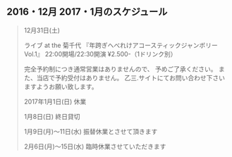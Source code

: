 ## 2016・12月 2017・1月のスケジュール
>
>
>
>
>
>
>
>
>
>
>
>
>
>
>
>
>
>
>
>
> 
>  
>
> 12月31日(土)
> 
> ライブ at the 菊千代
>『年跨ぎへべれけアコースティックジャンボリーVol.1』
> 22:00開場/22:30開演
> ¥2.500-（1ドリンク別）
>
>
>
> 完全予約制につき通常営業はありませんので、
> 予めご了承ください。
> また、当店で予約受付はありません。
> 乙三.サイトにてお問い合わせ下さいますようお願い致します。
>
>
>
> 2017年1月1日(日)
> 休業
>
>
>
>
>
>
>
>
>
>
>
>
>
>
> 1月8日(日)
> 終日貸切
>
>
>
>
>
>
> 1月9日(月)〜11日(水)
> 振替休業とさせて頂きます
>
> 
>
>
>
>
>
>
> 2月6日(月)〜15日(水)
> 臨時休業させていただきます
>
>
>
